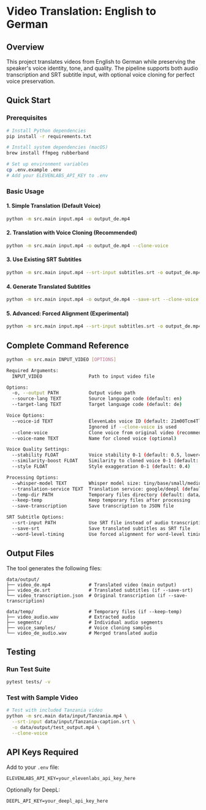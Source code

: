 # Video Translation: English to German

## Overview
This project translates videos from English to German while preserving the speaker's voice identity, tone, and quality. The pipeline supports both audio transcription and SRT subtitle input, with optional voice cloning for perfect voice preservation.

## Quick Start

### Prerequisites
```bash
# Install Python dependencies
pip install -r requirements.txt

# Install system dependencies (macOS)
brew install ffmpeg rubberband

# Set up environment variables
cp .env.example .env
# Add your ELEVENLABS_API_KEY to .env
```

### Basic Usage

#### 1. **Simple Translation** (Default Voice)
```bash
python -m src.main input.mp4 -o output_de.mp4
```

#### 2. **Translation with Voice Cloning** (Recommended)
```bash
python -m src.main input.mp4 -o output_de.mp4 --clone-voice
```

#### 3. **Use Existing SRT Subtitles**
```bash
python -m src.main input.mp4 --srt-input subtitles.srt -o output_de.mp4 --clone-voice
```

#### 4. **Generate Translated Subtitles**
```bash
python -m src.main input.mp4 -o output_de.mp4 --save-srt --clone-voice
```

#### 5. **Advanced: Forced Alignment (Experimental)**
```bash
python -m src.main input.mp4 --srt-input subtitles.srt -o output_de.mp4 --clone-voice --word-level-timing
```

## Complete Command Reference

```bash
python -m src.main INPUT_VIDEO [OPTIONS]

Required Arguments:
  INPUT_VIDEO                 Path to input video file

Options:
  -o, --output PATH           Output video path
  --source-lang TEXT          Source language code (default: en)
  --target-lang TEXT          Target language code (default: de)

Voice Options:
  --voice-id TEXT             ElevenLabs voice ID (default: 21m00Tcm4TlvDq8ikWAM)
                              Ignored if --clone-voice is used
  --clone-voice               Clone voice from original video (recommended)
  --voice-name TEXT           Name for cloned voice (optional)

Voice Quality Settings:
  --stability FLOAT           Voice stability 0-1 (default: 0.5, lower=more emotional)
  --similarity-boost FLOAT    Similarity to cloned voice 0-1 (default: 0.8)
  --style FLOAT               Style exaggeration 0-1 (default: 0.4)

Processing Options:
  --whisper-model TEXT        Whisper model size: tiny/base/small/medium/large (default: base)
  --translation-service TEXT  Translation service: google/deepl (default: google)
  --temp-dir PATH             Temporary files directory (default: data/temp)
  --keep-temp                 Keep temporary files after processing
  --save-transcription        Save transcription to JSON file

SRT Subtitle Options:
  --srt-input PATH            Use SRT file instead of audio transcription
  --save-srt                  Save translated subtitles as SRT file
  --word-level-timing         Use forced alignment for word-level timing (experimental)
```

## Output Files

The tool generates the following files:

```
data/output/
├── video_de.mp4              # Translated video (main output)
├── video_de.srt              # Translated subtitles (if --save-srt)
└── video_transcription.json  # Original transcription (if --save-transcription)

data/temp/                    # Temporary files (if --keep-temp)
├── video_audio.wav           # Extracted audio
├── segments/                 # Individual audio segments
├── voice_samples/            # Voice cloning samples
└── video_de_audio.wav        # Merged translated audio
```

## Testing

### Run Test Suite
```bash
pytest tests/ -v
```

### Test with Sample Video
```bash
# Test with included Tanzania video
python -m src.main data/input/Tanzania.mp4 \
  --srt-input data/input/Tanzania-caption.srt \
  -o data/output/test_output.mp4 \
  --clone-voice
```

## API Keys Required

Add to your `.env` file:
```
ELEVENLABS_API_KEY=your_elevenlabs_api_key_here
```

Optionally for DeepL:
```
DEEPL_API_KEY=your_deepl_api_key_here
```
